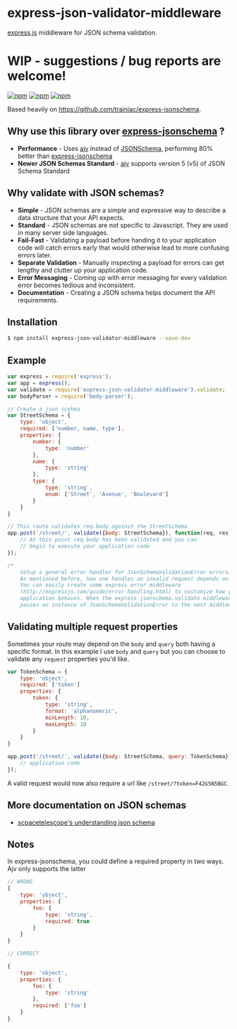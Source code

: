 # express-json-validator-middleware
[express.js]( https://github.com/visionmedia/express ) middleware for JSON schema validation.

**WIP - suggestions / bug reports are welcome!**
=======
[![npm](https://img.shields.io/npm/dm/express-json-validator-middleware.svg)](https://www.npmjs.com/package/express-json-validator-middleware)
[![npm](https://img.shields.io/npm/v/express-json-validator-middleware.svg)](https://www.npmjs.com/package/express-json-validator-middleware)
[![npm](https://img.shields.io/npm/l/express-json-validator-middleware.svg)](https://www.npmjs.com/package/express-json-validator-middleware)


Based heavily on https://github.com/trainiac/express-jsonschema.

## Why use this library over [express-jsonschema](https://github.com/trainiac/express-jsonschema) ?

- **Performance** -  Uses [ajv](https://github.com/epoberezkin/ajv) instead of [JSONSchema](https://github.com/tdegrunt/jsonschema), performing 80% better than [express-jsonschema](https://github.com/trainiac/express-jsonschema)
- **Newer JSON Schemas Standard** - [ajv](https://github.com/epoberezkin/ajv) supports version 5 (v5) of JSON Schema Standard

## Why validate with JSON schemas?

- **Simple** - JSON schemas are a simple and expressive way to describe a data structure that your API expects.
- **Standard** - JSON schemas are not specific to Javascript. They are used in many server side languages.
- **Fail-Fast** - Validating a payload before handing it to your application code will catch errors early that would otherwise lead to more confusing errors later.
- **Separate Validation** - Manually inspecting a payload for errors can get lengthy and clutter up your application code.
- **Error Messaging** -  Coming up with error messaging for every validation error becomes tedious and inconsistent.
- **Documentation** - Creating a JSON schema helps document the API requirements.

## Installation

```sh
$ npm install express-json-validator-middleware --save-dev
```

## Example

```js
var express = require('express');
var app = express();
var validate = require('express-json-validator-middleware').validate;
var bodyParser = require('body-parser');

// Create a json scehma
var StreetSchema = {
    type: 'object',
    required: ['number, name, type'],
    properties: {
        number: {
            type: 'number'
        },
        name: {
            type: 'string'
        },
        type: {
            type: 'string',
            enum: ['Street', 'Avenue', 'Boulevard']
        }
    }
}

// This route validates req.body against the StreetSchema
app.post('/street/', validate({body: StreetSchema}), function(req, res) {
    // At this point req.body has been validated and you can
    // begin to execute your application code
});

/*
    Setup a general error handler for JsonSchemaValidationError errors.
    As mentioned before, how one handles an invalid request depends on their application.
    You can easily create some express error middleware
    (http://expressjs.com/guide/error-handling.html) to customize how your
    application behaves. When the express-jsonschema.validate middleware finds invalid data it
    passes an instance of JsonSchemaValidationError to the next middleware.
```


## Validating multiple request properties

Sometimes your route may depend on the `body` and `query` both having a specific format.  In this example I use `body` and `query` but you can choose to validate any `request` properties you'd like. 

```js
var TokenSchema = {
    type: 'object',
    required: ['token']
    properties: {
        token: {
            type: 'string',
            format: 'alphanumeric',
            minLength: 10,
            maxLength: 10
        }
    }
}

app.post('/street/', validate({body: StreetSchema, query: TokenSchema}), function(req, res) {
    // application code
});
```

A valid request would now also require a url like `/street/?token=F42G5N5BGC`.


## More documentation on JSON schemas

- [scpacetelescope's understanding json schema](http://spacetelescope.github.io/understanding-json-schema/)

## Notes

In express-jsonschema, you could define a required property in two ways. Ajv only supports the latter

```js
// WRONG
{
    type: 'object',
    properties: {
        foo: {
            type: 'string',
            required: true
        }
    }
}

// CORRECT

{
    type: 'object',
    properties: {
        foo: {
            type: 'string'
        },
        required: ['foo']
    }
}
```
